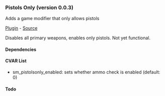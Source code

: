 ### Pistols Only (version 0.0.3)
Adds a game modifier that only allows pistols

[Plugin](plugins/pistolsonly.smx?raw=true) - [Source](scripting/pistolsonly.sp)

Disables all primary weapons, enables only pistols. Not yet functional.

#### Dependencies

#### CVAR List
 * sm_pistolsonly_enabled: sets whether ammo check is enabled (default: 0)

#### Todo

